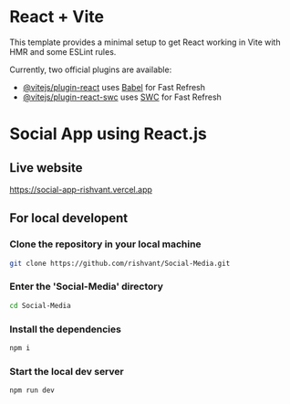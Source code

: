 # React + Vite

This template provides a minimal setup to get React working in Vite with HMR and some ESLint rules.

Currently, two official plugins are available:

- [@vitejs/plugin-react](https://github.com/vitejs/vite-plugin-react/blob/main/packages/plugin-react/README.md) uses [Babel](https://babeljs.io/) for Fast Refresh
- [@vitejs/plugin-react-swc](https://github.com/vitejs/vite-plugin-react-swc) uses [SWC](https://swc.rs/) for Fast Refresh

# Social App using React.js

## Live website
https://social-app-rishvant.vercel.app

## For local developent

### Clone the repository in your local machine

```sh
git clone https://github.com/rishvant/Social-Media.git
```

### Enter the 'Social-Media' directory

```sh
cd Social-Media
```

### Install the dependencies

```sh
npm i
```

### Start the local dev server

```sh
npm run dev
```
